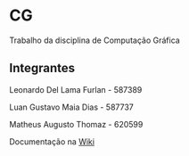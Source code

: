 # CG
Trabalho da disciplina de Computação Gráfica
## Integrantes
Leonardo Del Lama Furlan - 587389 

Luan Gustavo Maia Dias    - 587737

Matheus Augusto Thomaz   - 620599

Documentação na [Wiki](https://github.com/MatheusAThomaz/CG/wiki)
